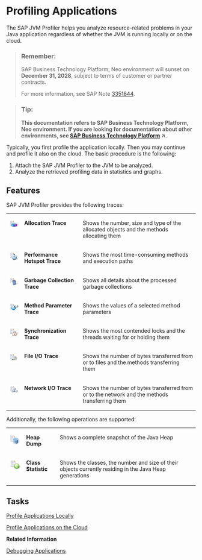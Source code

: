<!-- loio8967d195af3c4c249cfeef80736ea21e -->

# Profiling Applications

The SAP JVM Profiler helps you analyze resource-related problems in your Java application regardless of whether the JVM is running locally or on the cloud.

> ### Remember:  
> SAP Business Technology Platform, Neo environment will sunset on **December 31, 2028**, subject to terms of customer or partner contracts.
> 
> For more information, see SAP Note [3351844](https://launchpad.support.sap.com/#/notes/3351844).

> ### Tip:  
> **This documentation refers to SAP Business Technology Platform, Neo environment. If you are looking for documentation about other environments, see [SAP Business Technology Platform](https://help.sap.com/viewer/65de2977205c403bbc107264b8eccf4b/Cloud/en-US/6a2c1ab5a31b4ed9a2ce17a5329e1dd8.html "SAP Business Technology Platform (SAP BTP) is an integrated offering comprised of four technology portfolios: database and data management, application development and integration, analytics, and intelligent technologies. The platform offers users the ability to turn data into business value, compose end-to-end business processes, and build and extend SAP applications quickly.") :arrow_upper_right:.**

Typically, you first profile the application locally. Then you may continue and profile it also on the cloud. The basic procedure is the following:

1.  Attach the SAP JVM Profiler to the JVM to be analyzed.
2.  Analyze the retrieved profiling data in statistics and graphs.



## Features

SAP JVM Profiler provides the following traces:


<table>
<tr>
<td valign="top">

![Allocation Trace](images/Allocation_Trace_3a6b8f5.png)



</td>
<td valign="top">

**Allocation Trace**



</td>
<td valign="top">

Shows the number, size and type of the allocated objects and the methods allocating them



</td>
</tr>
<tr>
<td valign="top">

![Performance Hotspot](images/Performance_Hotspot_eb933c4.png)



</td>
<td valign="top">

**Performance Hotspot Trace**



</td>
<td valign="top">

Shows the most time-consuming methods and execution paths



</td>
</tr>
<tr>
<td valign="top">

![Garbage Collection](images/Garbage_Collection_79b8d24.png)



</td>
<td valign="top">

**Garbage Collection Trace** 



</td>
<td valign="top">

Shows all details about the processed garbage collections



</td>
</tr>
<tr>
<td valign="top">

![Method Parameter](images/Method_Parameter_2e30671.png)



</td>
<td valign="top">

**Method Parameter Trace** 



</td>
<td valign="top">

Shows the values of a selected method parameters



</td>
</tr>
<tr>
<td valign="top">

![Synchronization Trace](images/Synchronization_Trace_7dcc239.png)



</td>
<td valign="top">

**Synchronization Trace** 



</td>
<td valign="top">

Shows the most contended locks and the threads waiting for or holding them



</td>
</tr>
<tr>
<td valign="top">

![File IO Trace](images/File_IO_Trace_659beb4.png)



</td>
<td valign="top">

**File I/O Trace** 



</td>
<td valign="top">

Shows the number of bytes transferred from or to files and the methods transferring them



</td>
</tr>
<tr>
<td valign="top">

![Network IO Trace](images/Network_IO_Trace_3b44cab.png)



</td>
<td valign="top">

**Network I/O Trace**



</td>
<td valign="top">

Shows the number of bytes transferred from or to the network and the methods transferring them



</td>
</tr>
</table>

Additionally, the following operations are supported:


<table>
<tr>
<td valign="top">

![Heap Dump](images/Heap_Dump_9ada3e7.png)



</td>
<td valign="top">

**Heap Dump**



</td>
<td valign="top">

Shows a complete snapshot of the Java Heap



</td>
</tr>
<tr>
<td valign="top">

![Class Statistic](images/Class_Statistic_3c21a26.png)



</td>
<td valign="top">

**Class Statistic** 



</td>
<td valign="top">

Shows the classes, the number and size of their objects currently residing in the Java Heap generations



</td>
</tr>
</table>



## Tasks

[Profile Applications Locally](profile-applications-locally-db76619.md)

[Profile Applications on the Cloud](profile-applications-on-the-cloud-088e6ee.md)

**Related Information**  


[Debugging Applications](../30-development-neo/debugging-applications-6ac5536.md "After you have created a Web application and tested it locally, you may want to inspect its runtime behavior and state by debugging the application in SAP BTP.")

